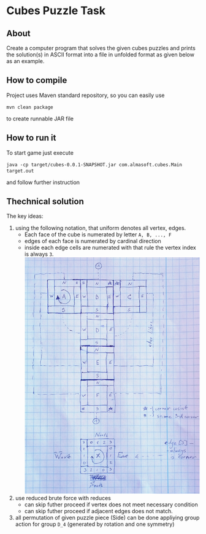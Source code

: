 Cubes Puzzle Task
=========================

About
--------------------

Create a computer program that solves the given cubes puzzles and
prints the solution(s) in ASCII format into a file in unfolded format
as given below as an example.

How to compile
--------------------

Project uses Maven standard repository, so you can easily use 

    mvn clean package

to create runnable JAR file

How to run it
--------------------

To start game just execute 

    java -cp target/cubes-0.0.1-SNAPSHOT.jar com.almasoft.cubes.Main target.out

and follow further instruction

Thechnical solution
--------------------
The key ideas:

1. using the following notation, that uniform denotes all vertex, edges.
   * Each face of the cube is numerated by letter `A, B, ..., F`
   * edges of each face is numerated by cardinal direction
   * inside each edge cells are numerated with that rule the vertex index is always `3`.
![Notation description](/doc/Cubes_notation.jpg)
2. use reduced brute force with reduces
   * can skip futher proceed if vertex does not meet necessary condition
   * can skip futher proceed if adjacent edges does not match.
3. all permutation of given puzzle piece (Side) can be done appliying group action for group `D_4` (generated by rotation and one symmetry)
